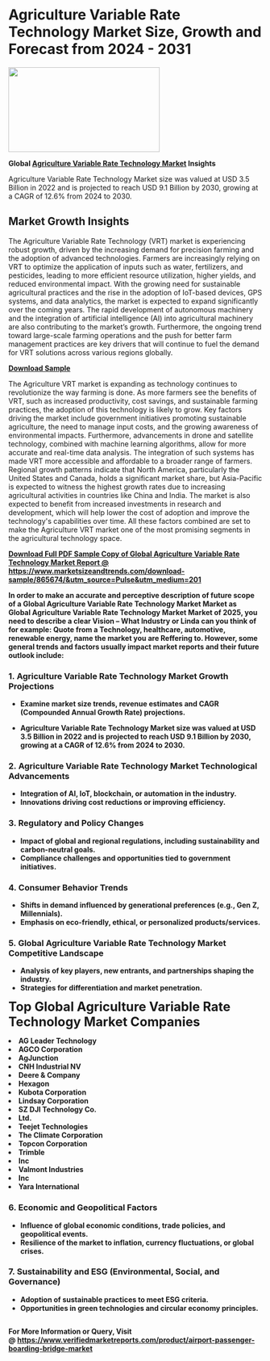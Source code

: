 <H1>Agriculture Variable Rate Technology Market Size, Growth and Forecast from 2024 - 2031</H1><img class="aligncenter size-medium wp-image-584254" src="https://thirdeyenews.in/wp-content/uploads/2024/09/Global-Market-Research-300x168.jpeg" alt="" width="300" height="168" /><p><strong>Global&nbsp;<a href="https://www.marketsizeandtrends.com/download-sample/865674/&amp;utm_source=Pulse&amp;utm_medium=201">Agriculture Variable Rate Technology Market</a> Insights</strong></p><p>Agriculture Variable Rate Technology Market size was valued at USD 3.5 Billion in 2022 and is projected to reach USD 9.1 Billion by 2030, growing at a CAGR of 12.6% from 2024 to 2030.</p><p><h2>Market Growth Insights</h2> <p>The Agriculture Variable Rate Technology (VRT) market is experiencing robust growth, driven by the increasing demand for precision farming and the adoption of advanced technologies. Farmers are increasingly relying on VRT to optimize the application of inputs such as water, fertilizers, and pesticides, leading to more efficient resource utilization, higher yields, and reduced environmental impact. With the growing need for sustainable agricultural practices and the rise in the adoption of IoT-based devices, GPS systems, and data analytics, the market is expected to expand significantly over the coming years. The rapid development of autonomous machinery and the integration of artificial intelligence (AI) into agricultural machinery are also contributing to the market’s growth. Furthermore, the ongoing trend toward large-scale farming operations and the push for better farm management practices are key drivers that will continue to fuel the demand for VRT solutions across various regions globally.</p> <p><strong><a href="#">Download Sample</a></strong></p> <p>The Agriculture VRT market is expanding as technology continues to revolutionize the way farming is done. As more farmers see the benefits of VRT, such as increased productivity, cost savings, and sustainable farming practices, the adoption of this technology is likely to grow. Key factors driving the market include government initiatives promoting sustainable agriculture, the need to manage input costs, and the growing awareness of environmental impacts. Furthermore, advancements in drone and satellite technology, combined with machine learning algorithms, allow for more accurate and real-time data analysis. The integration of such systems has made VRT more accessible and affordable to a broader range of farmers. Regional growth patterns indicate that North America, particularly the United States and Canada, holds a significant market share, but Asia-Pacific is expected to witness the highest growth rates due to increasing agricultural activities in countries like China and India. The market is also expected to benefit from increased investments in research and development, which will help lower the cost of adoption and improve the technology's capabilities over time. All these factors combined are set to make the Agriculture VRT market one of the most promising segments in the agricultural technology space.</p> <p><strong><a href="#"></p><p><span class=""><strong>Download Full PDF Sample Copy of Global Agriculture Variable Rate Technology Market Report</strong> @ <a href="https://www.marketsizeandtrends.com/download-sample/865674/&amp;utm_source=Pulse&amp;utm_medium=201" target="_blank">https://www.marketsizeandtrends.com/download-sample/865674/&amp;utm_source=Pulse&amp;utm_medium=201</a></span></p><p>In order to make an accurate and perceptive description of future scope of a Global&nbsp;Agriculture Variable Rate Technology Market Market as Global&nbsp;Agriculture Variable Rate Technology Market Market of 2025, you need to describe a clear Vision &ndash; What Industry or Linda can you think of for example: Quote from a Technology, healthcare, automotive, renewable energy, name the market you are Reffering to. However, some general trends and factors usually impact market reports and their future outlook include:</p><h3>1.&nbsp;<strong>Agriculture Variable Rate Technology Market Growth Projections</strong></h3><ul><li>Examine market size trends, revenue estimates and CAGR (Compounded Annual Growth Rate) projections.</li><li><p>Agriculture Variable Rate Technology Market size was valued at USD 3.5 Billion in 2022 and is projected to reach USD 9.1 Billion by 2030, growing at a CAGR of 12.6% from 2024 to 2030.</p></li></ul><h3>2.&nbsp;<strong>Agriculture Variable Rate Technology Market Technological Advancements</strong></h3><ul><li>Integration of AI, IoT, blockchain, or automation in the industry.</li><li>Innovations driving cost reductions or improving efficiency.</li></ul><h3>3.&nbsp;<strong>Regulatory and Policy Changes</strong></h3><ul><li>Impact of global and regional regulations, including sustainability and carbon-neutral goals.</li><li>Compliance challenges and opportunities tied to government initiatives.</li></ul><h3>4.&nbsp;<strong>Consumer Behavior Trends</strong></h3><ul><li>Shifts in demand influenced by generational preferences (e.g., Gen Z, Millennials).</li><li>Emphasis on eco-friendly, ethical, or personalized products/services.</li></ul><h3>5.&nbsp;<strong>Global Agriculture Variable Rate Technology Market Competitive Landscape</strong></h3><ul><li>Analysis of key players, new entrants, and partnerships shaping the industry.</li><li>Strategies for differentiation and market penetration.</li></ul><p data-pm-slice="1 1 []"><span style="color: inherit; font-family: inherit; font-size: 25px;">Top Global Agriculture Variable Rate Technology Market Companies</span></p><div class="" data-test-id=""><p><li>AG Leader Technology</li><li> AGCO Corporation</li><li> AgJunction</li><li> CNH Industrial NV</li><li> Deere & Company</li><li> Hexagon</li><li> Kubota Corporation</li><li> Lindsay Corporation</li><li> SZ DJI Technology Co.</li><li> Ltd.</li><li> Teejet Technologies</li><li> The Climate Corporation</li><li> Topcon Corporation</li><li> Trimble</li><li> Inc</li><li> Valmont Industries</li><li> Inc</li><li> Yara International</li></p></div><h3>6.&nbsp;<strong>Economic and Geopolitical Factors</strong></h3><ul><li>Influence of global economic conditions, trade policies, and geopolitical events.</li><li>Resilience of the market to inflation, currency fluctuations, or global crises.</li></ul><h3>7.&nbsp;<strong>Sustainability and ESG (Environmental, Social, and Governance)</strong></h3><ul><li>Adoption of sustainable practices to meet ESG criteria.</li><li>Opportunities in green technologies and circular economy principles.</li></ul><h2><strong style="font-size: 14px;">For More Information or Query, Visit @&nbsp;</strong><a style="background-color: #ffffff; font-size: 14px;" href="https://www.marketsizeandtrends.com/report/agriculture-variable-rate-technology-market/" target="_blank">https://www.verifiedmarketreports.com/product/airport-passenger-boarding-bridge-market</a></h2>
